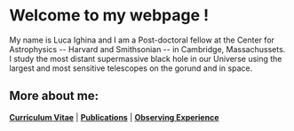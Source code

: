 # Welcome to my webpage !

My name is Luca Ighina and I am a Post-doctoral fellow at the Center for Astrophysics -- Harvard and Smithsonian -- in Cambridge, Massachussets.\
I study the most distant supermassive black hole in our Universe using the largest and most sensitive telescopes on the gorund and in space.


## More about me:
**[Curriculum Vitae](./curriculum-vitae.html)** | 
**[Publications](./publications.html)** | 
**[Observing Experience](./observing.html)**
